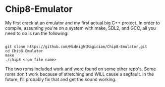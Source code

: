 # Chip8-Emulator


My first crack at an emulator and my first actual big C++ project. In order to compile, assuming you're on a system with make, SDL2, and GCC, all you need to do is run the following:

```

git clone https://github.com/MidnightMagician/Chip8-Emulator.git
cd Chip8-Emulator
make
./chip8 <rom file name>
 ```
The two roms included work and were found on some other repo's. Some roms don't work because of stretching and WILL cause a segfault. In the future, I'll probably fix that and get the sound working. 
